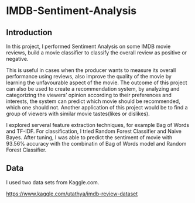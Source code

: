 # IMDB-Sentiment-Analysis

## Introduction
In this project, I performed Sentiment Analysis on some IMDB movie reviews, build a movie classifier to classify the overall review as positive or negative.

This is useful in cases when the producer wants to measure its overall performance using reviews, also improve the quality of the movie by learning the unfavourable aspect of the movie.
The outcome of this project can also be used to create a recommendation system, by analyzing and categorizing the viewers’ opinion according to their preferences and interests, the system can predict which movie should be recommended, which one should not.
Another application of this project would be to find a group of viewers with similar movie tastes(likes or dislikes).

I explored serveral feature extraction techniques, for example Bag of Words and TF-IDF. For classification, I tried Random Forest Classifier and Naive Bayes. After tuning, I was able to predict the sentiment of movie with 93.56% accuracy with the combinatin of Bag of Words model and Random Forest Classifier.

## Data
I used two data sets from Kaggle.com.

https://www.kaggle.com/utathya/imdb-review-dataset


